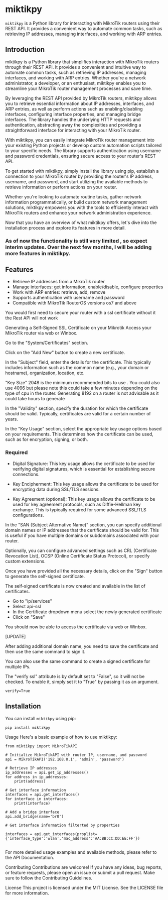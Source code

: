 # miktikpy

`miktikpy` is a Python library for interacting with MikroTik routers using their REST API. It provides a convenient way to automate common tasks, such as retrieving IP addresses, managing interfaces, and working with ARP entries.


## Introduction
miktikpy is a Python library that simplifies interaction with MikroTik routers through their REST API. It provides a convenient and intuitive way to automate common tasks, such as retrieving IP addresses, managing interfaces, and working with ARP entries. Whether you're a network administrator, a developer, or an enthusiast, miktikpy enables you to streamline your MikroTik router management processes and save time.

By leveraging the REST API provided by MikroTik routers, miktikpy allows you to retrieve essential information about IP addresses, interfaces, and ARP entries, as well as perform actions such as enabling/disabling interfaces, configuring interface properties, and managing bridge interfaces. The library handles the underlying HTTP requests and authentication, abstracting away the complexities and providing a straightforward interface for interacting with your MikroTik router.

With miktikpy, you can easily integrate MikroTik router management into your existing Python projects or develop custom automation scripts tailored to your specific needs. The library supports authentication using username and password credentials, ensuring secure access to your router's REST API.

To get started with miktikpy, simply install the library using pip, establish a connection to your MikroTik router by providing the router's IP address, username, and password, and start utilizing the available methods to retrieve information or perform actions on your router.

Whether you're looking to automate routine tasks, gather network information programmatically, or build custom network management solutions, miktikpy empowers you with the tools to efficiently interact with MikroTik routers and enhance your network administration experience.

Now that you have an overview of what miktikpy offers, let's dive into the installation process and explore its features in more detail.

### As of now the functionality is still very limited , so expect interim updates. Over the next few months, I will be adding more features in miktikpy.
## Features

- Retrieve IP addresses from a MikroTik router
- Manage interfaces: get information, enable/disable, configure properties
- Work with ARP entries: retrieve, add, remove
- Supports authentication with username and password
- Compatible with MikroTik RouterOS versions os7 and above

You would first need to secure your router with a ssl certificate without it the Rest API will not work

Generating a Self-Signed SSL Certificate on your Mikrotik
Access your MikroTik router via web or Winbox.

Go to the "System/Certificates" section.

Click on the "Add New" button to create a new certificate.

In the "Subject" field, enter the details for the certificate. This typically includes information such as the common name (e.g., your domain or hostname), organization, location, etc.

"Key Size" 2048 is the minimum recommended bits to use . You could also use 4096 but please note this could take a few minutes depending on the type of cpu in the router. Generating 8192
on a router is not advisable as it could take hours to generate

In the "Validity" section, specify the duration for which the certificate should be valid. Typically, certificates are valid for a certain number of years.

In the "Key Usage" section, select the appropriate key usage options based on your requirements. This determines how the certificate can be used, such as for encryption, signing, or both.
### Required
- Digital Signature: This key usage allows the certificate to be used for verifying digital signatures, which is essential for establishing secure connections.

- Key Encipherment: This key usage allows the certificate to be used for encrypting data during SSL/TLS sessions.

- Key Agreement (optional): This key usage allows the certificate to be used for key agreement protocols, such as Diffie-Hellman key exchange. This is typically required for some advanced SSL/TLS configurations.

In the "SAN (Subject Alternative Name)" section, you can specify additional domain names or IP addresses that the certificate should be valid for. This is useful if you have multiple domains or subdomains associated with your router.

Optionally, you can configure advanced settings such as CRL (Certificate Revocation List), OCSP (Online Certificate Status Protocol), or specify custom extensions.

Once you have provided all the necessary details, click on the "Sign" button to generate the self-signed certificate.

The self-signed certificate is now created and available in the list of certificates.

- Go to "ip/services"
- Select api-ssl
- In the Certificate dropdown menu select the newly generated certificate
- Click on "Save"

You should now be able to access the certificate via web or Winbox.

[UPDATE]

After adding additional domain name, you need to save the certificate and then use the same command to sign it.

You can also use the same command to create a signed certificate for multiple IPs.

The "verify ssl" attribute is by default set to "False", so it will not be checked. To enable it, simply set it to "True" by passing it as an argument.
```
verify=True
```

## Installation

You can install `miktikpy` using pip:
```
pip install miktikpy
```
Usage
Here's a basic example of how to use miktikpy:

```
from miktikpy import MikroTikAPI

# Initialize MikroTikAPI with router IP, username, and password
api = MikroTikAPI('192.168.0.1', 'admin', 'password')

# Retrieve IP addresses
ip_addresses = api.get_ip_addresses()
for address in ip_addresses:
    print(address)

# Get interface information
interfaces = api.get_interfaces()
for interface in interfaces:
    print(interface)

# Add a bridge interface
api.add_bridge(name='br0')

# Get interface information filterted by properties

interfaces = api.get_interfaces(proplist={'interface_type':'wlan','mac_address':'AA:BB:CC:DD:EE:FF'})


```
For more detailed usage examples and available methods, please refer to the API Documentation.

Contributing
Contributions are welcome! If you have any ideas, bug reports, or feature requests, please open an issue or submit a pull request. Make sure to follow the Contributing Guidelines.

License
This project is licensed under the MIT License. See the LICENSE file for more information.
